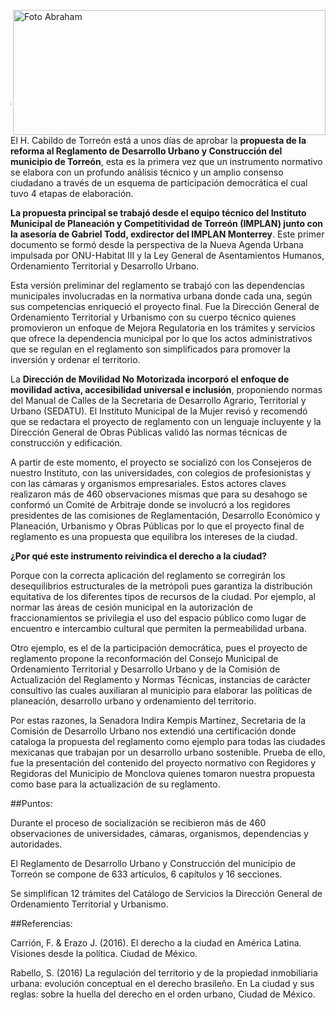 
<p>
   <a title="ir a Otras Publicaciones" href="http://www.trcimplan.gob.mx/autores/jesus-abraham-salazar-valadez.html"><img class="img-responsive contenido-imagen" src="../imagenes/128/lic-jesus-abraham-salazar-valadez-top2.png" align="right" alt="Foto Abraham" width="500" height="200"></a>
</p>

</br></br></br></br></br></br></br></br>

---


El H. Cabildo de Torreón está a unos días de aprobar la **propuesta de la reforma al Reglamento de Desarrollo Urbano y Construcción del municipio de Torreón**, esta es la primera vez que un instrumento normativo se elabora con un profundo análisis técnico y un amplio consenso ciudadano a través de un esquema de participación democrática el cual tuvo 4 etapas de elaboración.

**La propuesta principal se trabajó desde el equipo técnico del Instituto Municipal de Planeación y Competitividad de Torreón (IMPLAN) junto con la asesoría de Gabriel Todd, exdirector del IMPLAN Monterrey**. Este primer documento se formó desde la perspectiva de la Nueva Agenda Urbana impulsada por ONU-Habitat III y la Ley General de Asentamientos Humanos, Ordenamiento Territorial y Desarrollo Urbano.

Esta versión preliminar del reglamento se trabajó con las dependencias municipales involucradas en la normativa urbana donde cada una, según sus competencias enriqueció el proyecto final. Fue la Dirección General de Ordenamiento Territorial y Urbanismo con su cuerpo técnico quienes promovieron un enfoque de Mejora Regulatoria en los trámites y servicios que ofrece la dependencia municipal por lo que los actos administrativos que se regulan en el reglamento son simplificados para promover la inversión y ordenar el territorio.

La **Dirección de Movilidad No Motorizada incorporó el enfoque de movilidad activa, accesibilidad universal e inclusión**, proponiendo normas del Manual de Calles de la Secretaria de Desarrollo Agrario, Territorial  y Urbano (SEDATU). El Instituto Municipal de la Mujer revisó y recomendó que se redactara el proyecto de reglamento con un lenguaje incluyente y la Dirección General de Obras Públicas validó las normas técnicas de construcción y edificación.

A partir de este momento, el proyecto se socializó con los Consejeros de nuestro Instituto, con las universidades, con colegios de profesionistas y con las cámaras y organismos empresariales. Estos actores claves realizaron más de 460 observaciones mismas que para su desahogo se conformó un Comité de Arbitraje donde se involucró a los regidores presidentes de las comisiones de Reglamentación, Desarrollo Económico y Planeación, Urbanismo y Obras Públicas por lo que el proyecto final de reglamento es una propuesta que equilibra los intereses de la ciudad.

**¿Por qué este instrumento reivindica el derecho a la ciudad?**

Porque con la correcta aplicación del reglamento se corregirán los desequilibrios estructurales de la metrópoli pues garantiza la distribución equitativa de los diferentes tipos de recursos de la ciudad. Por ejemplo, al normar las áreas de cesión municipal en la autorización de fraccionamientos se privilegia el uso del espacio público como lugar de encuentro e intercambio cultural que permiten la permeabilidad urbana.

Otro ejemplo, es el de la participación democrática, pues el proyecto de reglamento propone la reconformación del Consejo Municipal de Ordenamiento Territorial y Desarrollo Urbano y de la Comisión de Actualización del Reglamento y Normas Técnicas, instancias de carácter consultivo las cuales auxiliaran al municipio para elaborar las políticas de planeación, desarrollo urbano y ordenamiento del territorio.

Por estas razones, la Senadora Indira Kempis Martínez, Secretaria de la Comisión de Desarrollo Urbano nos extendió una certificación donde cataloga la propuesta del reglamento como ejemplo para todas las ciudades mexicanas que trabajan por un desarrollo urbano sostenible. Prueba de ello, fue la presentación del contenido del proyecto normativo con Regidores y Regidoras del Municipio de Monclova quienes tomaron nuestra propuesta como base para la actualización de su reglamento.

##Puntos:

Durante el proceso de socialización se recibieron más de 460 observaciones de universidades, cámaras, organismos, dependencias y autoridades.

El Reglamento de Desarrollo Urbano y Construcción del municipio de Torreón se compone de 633 artículos, 6 capítulos y 16 secciones.

Se simplifican 12 trámites del Catálogo de Servicios la Dirección General de Ordenamiento Territorial y Urbanismo.

##Referencias:

Carrión, F. & Erazo J. (2016). El derecho a la ciudad en América Latina. Visiones desde la política. Ciudad de México.

Rabello, S. (2016) La regulación del territorio y de la propiedad  inmobiliaria urbana: evolución conceptual  en el derecho brasileño. En La ciudad y sus reglas: sobre la huella del derecho en el orden urbano, Ciudad de México.
